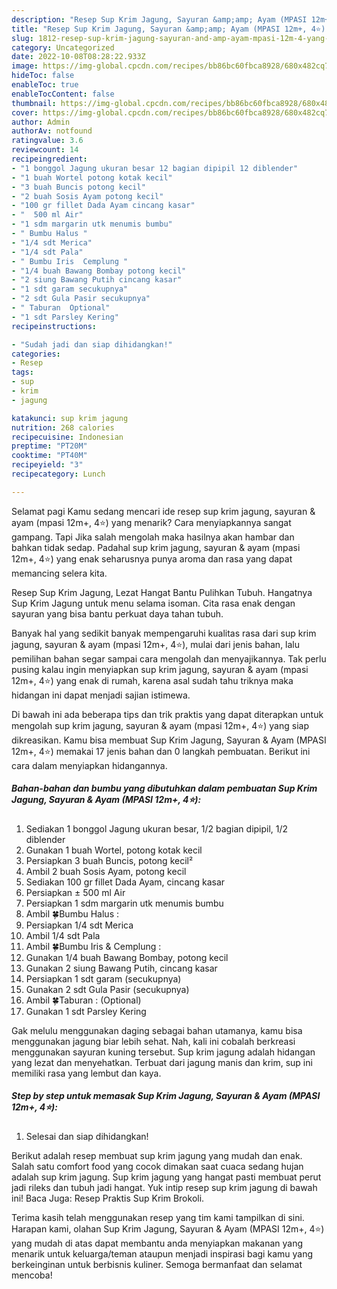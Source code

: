 ```yaml
---
description: "Resep Sup Krim Jagung, Sayuran &amp;amp; Ayam (MPASI 12m+, 4⭐) yang Bisa Manjain Lidah, Buat Buka Puasa Sempurna"
title: "Resep Sup Krim Jagung, Sayuran &amp;amp; Ayam (MPASI 12m+, 4⭐) yang Bisa Manjain Lidah, Buat Buka Puasa Sempurna"
slug: 1812-resep-sup-krim-jagung-sayuran-and-amp-ayam-mpasi-12m-4-yang-bisa-manjain-lidah-buat-buka-puasa-sempurna
category: Uncategorized
date: 2022-10-08T08:28:22.933Z
image: https://img-global.cpcdn.com/recipes/bb86bc60fbca8928/680x482cq70/sup-krim-jagung-sayuran-ayam-mpasi-12m-4-foto-resep-utama.jpg
hideToc: false
enableToc: true
enableTocContent: false
thumbnail: https://img-global.cpcdn.com/recipes/bb86bc60fbca8928/680x482cq70/sup-krim-jagung-sayuran-ayam-mpasi-12m-4-foto-resep-utama.jpg
cover: https://img-global.cpcdn.com/recipes/bb86bc60fbca8928/680x482cq70/sup-krim-jagung-sayuran-ayam-mpasi-12m-4-foto-resep-utama.jpg
author: Admin
authorAv: notfound
ratingvalue: 3.6
reviewcount: 14
recipeingredient:
- "1 bonggol Jagung ukuran besar 12 bagian dipipil 12 diblender"
- "1 buah Wortel potong kotak kecil"
- "3 buah Buncis potong kecil"
- "2 buah Sosis Ayam potong kecil"
- "100 gr fillet Dada Ayam cincang kasar"
- "  500 ml Air"
- "1 sdm margarin utk menumis bumbu"
- " Bumbu Halus "
- "1/4 sdt Merica"
- "1/4 sdt Pala"
- " Bumbu Iris  Cemplung "
- "1/4 buah Bawang Bombay potong kecil"
- "2 siung Bawang Putih cincang kasar"
- "1 sdt garam secukupnya"
- "2 sdt Gula Pasir secukupnya"
- " Taburan  Optional"
- "1 sdt Parsley Kering"
recipeinstructions:

- "Sudah jadi dan siap dihidangkan!"
categories:
- Resep
tags:
- sup
- krim
- jagung

katakunci: sup krim jagung 
nutrition: 268 calories
recipecuisine: Indonesian
preptime: "PT20M"
cooktime: "PT40M"
recipeyield: "3"
recipecategory: Lunch

---
```



Selamat pagi Kamu sedang mencari ide resep sup krim jagung, sayuran &amp; ayam (mpasi 12m+, 4⭐) yang menarik? Cara menyiapkannya sangat gampang. Tapi Jika salah mengolah maka hasilnya akan hambar dan bahkan tidak sedap. Padahal sup krim jagung, sayuran &amp; ayam (mpasi 12m+, 4⭐) yang enak seharusnya punya aroma dan rasa yang dapat memancing selera kita.


Resep Sup Krim Jagung, Lezat Hangat Bantu Pulihkan Tubuh. Hangatnya Sup Krim Jagung untuk menu selama isoman. Cita rasa enak dengan sayuran yang bisa bantu perkuat daya tahan tubuh.

Banyak hal yang sedikit banyak mempengaruhi kualitas rasa dari sup krim jagung, sayuran &amp; ayam (mpasi 12m+, 4⭐), mulai dari jenis bahan, lalu pemilihan bahan segar sampai cara mengolah dan menyajikannya. Tak perlu pusing kalau ingin menyiapkan sup krim jagung, sayuran &amp; ayam (mpasi 12m+, 4⭐) yang enak di rumah, karena asal sudah tahu triknya maka hidangan ini dapat menjadi sajian istimewa.


Di bawah ini ada beberapa tips dan trik praktis yang dapat diterapkan untuk mengolah sup krim jagung, sayuran &amp; ayam (mpasi 12m+, 4⭐) yang siap dikreasikan. Kamu bisa membuat Sup Krim Jagung, Sayuran &amp; Ayam (MPASI 12m+, 4⭐) memakai 17 jenis bahan dan 0 langkah pembuatan. Berikut ini cara dalam menyiapkan hidangannya.

<!--inarticleads1-->

##### Bahan-bahan dan bumbu yang dibutuhkan dalam pembuatan Sup Krim Jagung, Sayuran &amp; Ayam (MPASI 12m+, 4⭐):

1. Sediakan 1 bonggol Jagung ukuran besar, 1/2 bagian dipipil, 1/2 diblender
1. Gunakan 1 buah Wortel, potong kotak kecil
1. Persiapkan 3 buah Buncis, potong kecil²
1. Ambil 2 buah Sosis Ayam, potong kecil
1. Sediakan 100 gr fillet Dada Ayam, cincang kasar
1. Persiapkan  ± 500 ml Air
1. Persiapkan 1 sdm margarin utk menumis bumbu
1. Ambil  🍀Bumbu Halus :
1. Persiapkan 1/4 sdt Merica
1. Ambil 1/4 sdt Pala
1. Ambil  🍀Bumbu Iris &amp; Cemplung :
1. Gunakan 1/4 buah Bawang Bombay, potong kecil
1. Gunakan 2 siung Bawang Putih, cincang kasar
1. Persiapkan 1 sdt garam (secukupnya)
1. Gunakan 2 sdt Gula Pasir (secukupnya)
1. Ambil  🍀Taburan : (Optional)
1. Gunakan 1 sdt Parsley Kering


Gak melulu menggunakan daging sebagai bahan utamanya, kamu bisa menggunakan jagung biar lebih sehat. Nah, kali ini cobalah berkreasi menggunakan sayuran kuning tersebut. Sup krim jagung adalah hidangan yang lezat dan menyehatkan. Terbuat dari jagung manis dan krim, sup ini memiliki rasa yang lembut dan kaya. 

<!--inarticleads2-->

##### Step by step untuk memasak Sup Krim Jagung, Sayuran &amp; Ayam (MPASI 12m+, 4⭐):


1. Selesai dan siap dihidangkan!

Berikut adalah resep membuat sup krim jagung yang mudah dan enak. Salah satu comfort food yang cocok dimakan saat cuaca sedang hujan adalah sup krim jagung. Sup krim jagung yang hangat pasti membuat perut jadi rileks dan tubuh jadi hangat. Yuk intip resep sup krim jagung di bawah ini! Baca Juga: Resep Praktis Sup Krim Brokoli. 

Terima kasih telah menggunakan resep yang tim kami tampilkan di sini. Harapan kami, olahan Sup Krim Jagung, Sayuran &amp; Ayam (MPASI 12m+, 4⭐) yang mudah di atas dapat membantu anda menyiapkan makanan yang menarik untuk keluarga/teman ataupun menjadi inspirasi bagi kamu yang berkeinginan untuk berbisnis kuliner. Semoga bermanfaat dan selamat mencoba!

